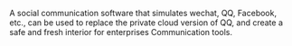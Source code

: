 A social communication software that simulates wechat, QQ, Facebook, etc., can be used to replace the private cloud version of QQ, and create a safe and fresh interior for enterprises Communication tools.
